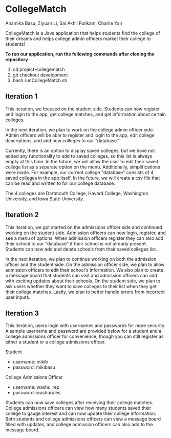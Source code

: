 # CollegeMatch

Anamika Basu, Ziyuan Li, Sai Akhil Pulikam, Charlie Yan

CollegeMatch is a Java application that helps students find the college of their dreams and helps college admin officers market their college to students!

**To run our application, run the following commands after cloning the repository**
1. cd project-collegematch
2. git checkout development 
3. bash runCollegeMatch.sh 

## Iteration 1
This iteration, we focused on the student side. Students can now register and login to the app, get college matches, and get information about certain colleges.

In the next iteration, we plan to work on the college admin officer side. Admin officers will be able to register and login to the app, edit college descriptions, and add new colleges to our "database."

Currently, there is an option to display saved colleges, but we have not added any functionality to add to saved colleges, so this list is always empty at this time. In the future, we will allow the user to edit their saved college list as a separate option on the menu. Additionally, simplifications were made. For example, our current college "database" consists of 4 saved colleges in the app itself. In the future, we will create a csv file that can be read and written to for our college database.

The 4 colleges are Dartmouth College, Havard College, Washington University, and Iowa State University.

## Iteration 2

This iteration, we got started on the admissions officer side and continued working on the student side. Admission officers can now login, register, and see a menu of options. When admission officers register they can also add their school to our "database" if their school is not already present. Students can now add and delete schools from their saved colleges list. 

In the next iteration, we plan to continue working on both the admission officer and the student side. On the admission officer side, we plan to allow admission officers to edit their school's information. We also plan to create a message board that students can visit and admission officers can add with exciting updates about their schools. On the student side, we plan to ask users whether they want to save colleges to their list when they get their college matches. Lastly, we plan to better handle errors from incorrect user inputs. 

## Iteration 3

This iteration, users login with usernames and passwords for more security. A sample username and password are provided below for a student and a college admissions officer for convenience, though you can still register as either a student or a college admissions officer. 

Student 
- username: mikib
- password: mikibasu

College Admissions Officer
- username: washu_rep
- password: washurules

Students can now save colleges after receiving their college matches. College admissions officers can view how many students saved their college to gauge interest and can now update their college information. Both students and college admissions officers can view a message board filled with updates, and college admission officers can also add to the message board. 
